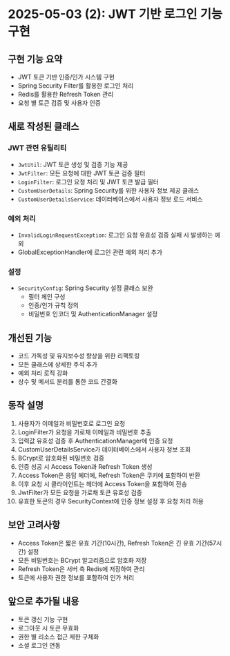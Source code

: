 # 2025-05-03 (2): JWT 기반 로그인 기능 구현

## 구현 기능 요약
- JWT 토큰 기반 인증/인가 시스템 구현
- Spring Security Filter를 활용한 로그인 처리
- Redis를 활용한 Refresh Token 관리
- 요청 별 토큰 검증 및 사용자 인증

## 새로 작성된 클래스

### JWT 관련 유틸리티
- `JwtUtil`: JWT 토큰 생성 및 검증 기능 제공
- `JwtFilter`: 모든 요청에 대한 JWT 토큰 검증 필터
- `LoginFilter`: 로그인 요청 처리 및 JWT 토큰 발급 필터
- `CustomUserDetails`: Spring Security를 위한 사용자 정보 제공 클래스
- `CustomUserDetailsService`: 데이터베이스에서 사용자 정보 로드 서비스

### 예외 처리
- `InvalidLoginRequestException`: 로그인 요청 유효성 검증 실패 시 발생하는 예외
- GlobalExceptionHandler에 로그인 관련 예외 처리 추가

### 설정
- `SecurityConfig`: Spring Security 설정 클래스 보완
  - 필터 체인 구성
  - 인증/인가 규칙 정의
  - 비밀번호 인코더 및 AuthenticationManager 설정

## 개선된 기능
- 코드 가독성 및 유지보수성 향상을 위한 리팩토링
- 모든 클래스에 상세한 주석 추가
- 예외 처리 로직 강화
- 상수 및 메서드 분리를 통한 코드 간결화

## 동작 설명
1. 사용자가 이메일과 비밀번호로 로그인 요청
2. LoginFilter가 요청을 가로채 이메일과 비밀번호 추출
3. 입력값 유효성 검증 후 AuthenticationManager에 인증 요청
4. CustomUserDetailsService가 데이터베이스에서 사용자 정보 조회
5. BCrypt로 암호화된 비밀번호 검증
6. 인증 성공 시 Access Token과 Refresh Token 생성
7. Access Token은 응답 헤더에, Refresh Token은 쿠키에 포함하여 반환
8. 이후 요청 시 클라이언트는 헤더에 Access Token을 포함하여 전송
9. JwtFilter가 모든 요청을 가로채 토큰 유효성 검증
10. 유효한 토큰의 경우 SecurityContext에 인증 정보 설정 후 요청 처리 허용

## 보안 고려사항
- Access Token은 짧은 유효 기간(10시간), Refresh Token은 긴 유효 기간(57시간) 설정
- 모든 비밀번호는 BCrypt 알고리즘으로 암호화 저장
- Refresh Token은 서버 측 Redis에 저장하여 관리
- 토큰에 사용자 권한 정보를 포함하여 인가 처리

## 앞으로 추가될 내용
- 토큰 갱신 기능 구현
- 로그아웃 시 토큰 무효화
- 권한 별 리소스 접근 제한 구체화
- 소셜 로그인 연동
